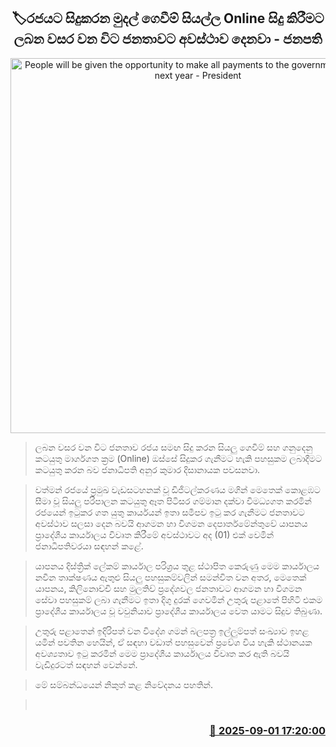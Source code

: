 <p align='center'><b><h2 align='center' title='People will be given the opportunity to make all payments to the government online by next year - President'>🏷රජයට සිදුකරන මුදල් ගෙවීම් සියල්ල Online සිදු කිරීමට ලබන වසර වන විට ජනතාවට අවස්ථාව දෙනවා - ජනපති</h2></b></p>
<p align='center'><img src='https://helakuru.sgp1.cdn.digitaloceanspaces.com/esana/images/lib/anura-president-jaffna-mki.jpg' width='600' alt='People will be given the opportunity to make all payments to the government online by next year - President'></p>

> ලබන වසර වන විට ජනතාව රජය සමඟ සිදු කරන සියලු ගෙවීම් සහ ගනුදෙනු කටයුතු මාර්ගගත ක්‍රම (Online) ඔස්සේ සිදුකර ගැනීමට හැකි පහසුකම ලබාදීමට කටයුතු කරන බව ජනාධිපති අනුර කුමාර දිසානායක පවසනවා.

> වත්මන් රජයේ ප්‍රමුඛ වැඩසටහනක් වූ ඩිජිටල්කරණය මගින් මෙතෙක් කොළඹට සීමා වූ සියලු පරිපාලන කටයුතු ඈත පිටිසර ගම්මාන දක්වා විමධ්‍යගත කරමින් රජයෙන් ඉටුකර ගත යුතු කාර්යයන් ඉතා සමීපව ඉටු කර ගැනීමට ජනතාවට අවස්ථාව සලසා දෙන බවයි ආගමන හා විගමන දෙපාර්තමේන්තුවේ යාපනය ප්‍රාදේශීය කාර්යාලය විවෘත කිරීමේ අවස්ථාවට අද (01) එක් වෙමින් ජනාධිපතිවරයා සඳහන් කළේ.

> යාපනය දිස්ත්‍රික් ලේකම් කාර්යාල පරිශ්‍රය තුළ ස්ථාපිත කෙරුණු මෙම කාර්යාලය නවීන තාක්ෂණය ඇතුළු සියලු පහසුකම්වලින් සමන්විත වන අතර, මෙතෙක් යාපනය, කිලිනොච්චි සහ මුලතිව් ප්‍රදේශවල ජනතාවට ආගමන හා විගමන සේවා පහසුකම් ලබා ගැනීමට ඉතා දිගු දුරක් ගෙවමින් උතුරු පළාතේ පිහිටි එකම ප්‍රාදේශීය කාර්යාලය වූ වවුනියාව ප්‍රාදේශීය කාර්යාලය වෙත යාමට සිදුව තිබුණා.

> උතුරු පළාතෙන් ඉදිරිපත් වන විදේශ ගමන් බලපත්‍ර ඉල්ලුම්පත් සංඛ්‍යාව ඉහළ යමින් පවතින හෙයින්, ඒ සඳහා වඩාත් පහසුවෙන් ප්‍රවේශ විය හැකි ස්ථානයක අවශ්‍යතාව ඉටු කරමින් මෙම ප්‍රාදේශීය කාර්යාලය විවෘත කර ඇති බවයි වැඩිදුරටත් සඳහන් වෙන්නේ.

> මේ සම්බන්ධයෙන් නිකුත් කළ නිවේදනය පහතින්.

>  



<h3 align='right'><a href='https://www.helakuru.lk/esana/p/113257/'>📅 2025-09-01 17:20:00</a></h3>
